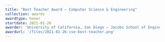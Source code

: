 ```yaml
---
title: "Best Teacher Award — Computer Science & Engineering"
collection: awards
awardtype: honor
startdate: 2021-01-26
awarder: 'University of California, San Diego — Jacobs School of Engineering'
awardurl: '/files/2021-01-26-cse-best-teacher.png'
---
```

